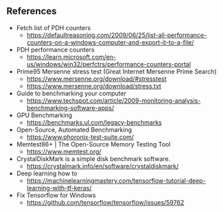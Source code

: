## References

- Fetch list of PDH counters
	- https://defaultreasoning.com/2009/06/25/list-all-performance-counters-on-a-windows-computer-and-export-it-to-a-file/
- PDH performance counters
	- https://learn.microsoft.com/en-us/windows/win32/perfctrs/performance-counters-portal
- Prime95 Mersenne stress test (Great Internet Mersenne Prime Search)
	- https://www.mersenne.org/download/#stresstest
	- https://www.mersenne.org/download/stress.txt
- Guide to benchmarking your computer
	- https://www.techspot.com/article/2009-monitoring-analysis-benchmarking-software-apps/
- GPU Benchmarking
	- https://benchmarks.ul.com/legacy-benchmarks
- Open-Source, Automated Benchmarking
	- https://www.phoronix-test-suite.com/
- Memtest86+ | The Open-Source Memory Testing Tool
	- https://www.memtest.org/
- CrystalDiskMark is a simple disk benchmark software.
	- https://crystalmark.info/en/software/crystaldiskmark/
- Deep learning how to
	- https://machinelearningmastery.com/tensorflow-tutorial-deep-learning-with-tf-keras/
- Fix Tensorflow for Windows
	- https://github.com/tensorflow/tensorflow/issues/59762
